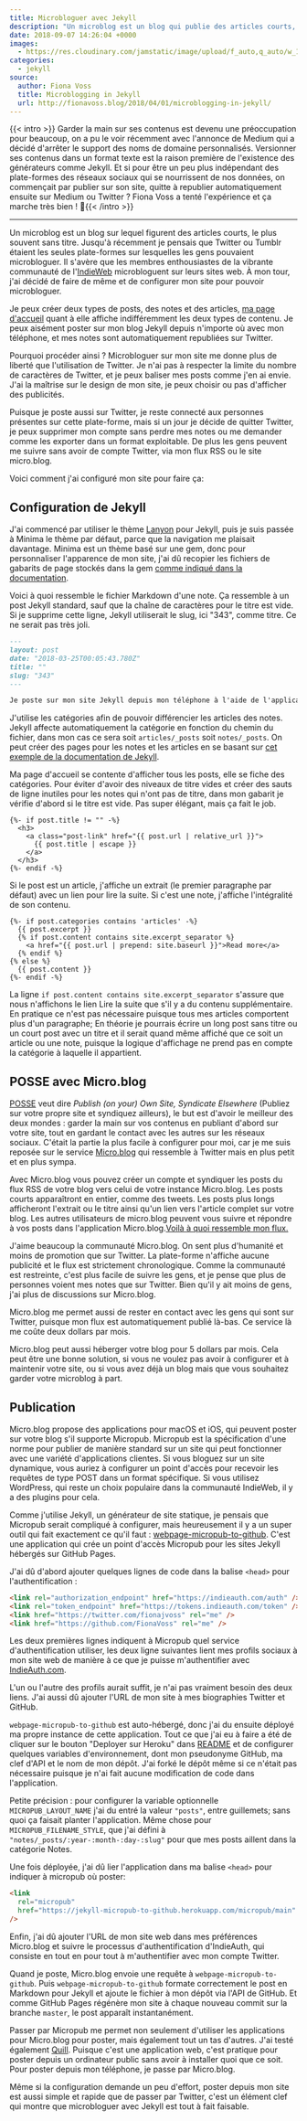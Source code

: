 ```yaml
---
title: Microbloguer avec Jekyll
description: "Un microblog est un blog qui publie des articles courts, le plus souvent sans titre. Rejoignez la communauté IndieWeb et configurez votre site pour pour publier vos notes pour ensuite les envoyer sur Twitter."
date: 2018-09-07 14:26:04 +0000
images:
  - https://res.cloudinary.com/jamstatic/image/upload/f_auto,q_auto/w_1200,c_fit,co_white,g_north_west,x_80,y_80,l_text:poppins_80_ultrabold_line_spacing_-30:Microbloguer%20avec%20Jekyll/jamstatic/twitter-card.png
categories:
  - jekyll
source:
  author: Fiona Voss
  title: Microblogging in Jekyll
  url: http://fionavoss.blog/2018/04/01/microblogging-in-jekyll/
---
```


{{< intro >}}
Garder la main sur ses contenus est devenu une préoccupation pour beaucoup, on a pu le voir récemment avec l'annonce de Medium qui a décidé d'arrêter le support des noms de domaine personnalisés. Versionner ses contenus dans un format texte est la raison première de l'existence des générateurs comme Jekyll.
Et si pour être un peu plus indépendant des plate-formes des réseaux sociaux qui se nourrissent de nos données, on commençait par publier sur son site, quitte à republier automatiquement ensuite sur Medium ou Twitter ? Fiona Voss a tenté l'expérience et ça marche très bien ! 🎉{{< /intro >}}

---

Un microblog est un blog sur lequel figurent des articles courts, le plus souvent sans titre. Jusqu'à récemment je pensais que Twitter ou Tumblr étaient les seules plate-formes sur lesquelles les gens pouvaient microbloguer. Il s'avère que les membres enthousiastes de la vibrante communauté de l'[IndieWeb](https://indieweb.org/) microbloguent sur leurs sites web. À mon tour, j'ai décidé de faire de même et de configurer mon site pour pouvoir microbloguer.

Je peux créer deux types de posts, des notes et des articles, [ma page d'accueil](http://fionavoss.blog/) quant à elle affiche indifféremment les deux types de contenu. Je peux aisément poster sur mon blog Jekyll depuis n'importe où avec mon téléphone, et mes notes sont automatiquement republiées sur Twitter.

Pourquoi procéder ainsi ? Microbloguer sur mon site me donne plus de liberté que l'utilisation de Twitter. Je n'ai pas à respecter la limite du nombre de caractères de Twitter, et je peux baliser mes posts comme j'en ai envie. J'ai la maîtrise sur le design de mon site, je peux choisir ou pas d'afficher des publicités.

Puisque je poste aussi sur Twitter, je reste connecté aux personnes présentes sur cette plate-forme, mais si un jour je décide de quitter Twitter, je peux supprimer mon compte sans perdre mes notes ou me demander comme les exporter dans un format exploitable. De plus les gens peuvent me suivre sans avoir de compte Twitter, via mon flux RSS ou le site micro.blog.

Voici comment j'ai configuré mon site pour faire ça:

## Configuration de Jekyll

J'ai commencé par utiliser le thème [Lanyon](https://github.com/poole/lanyon) pour Jekyll, puis je suis passée à Minima le thème par défaut, parce que la navigation me plaisait davantage. Minima est un thème basé sur une gem, donc pour personnaliser l'apparence de mon site, j'ai dû recopier les fichiers de gabarits de page stockés dans la gem [comme indiqué dans la documentation](https://jekyllrb.com/docs/themes/#overriding-theme-defaults).

Voici à quoi ressemble le fichier Markdown d'une note. Ça ressemble à un post Jekyll standard, sauf que la chaîne de caractères pour le titre est vide. Si je supprime cette ligne, Jekyll utiliserait le slug, ici "343", comme titre. Ce ne serait pas très joli.

```md
---
layout: post
date: "2018-03-25T00:05:43.780Z"
title: ""
slug: "343"
---

Je poste sur mon site Jekyll depuis mon téléphone à l'aide de l'application iOS Micro.blog. Maintenant je peux représenter le web indépendant à la RailsConf !
```

J'utilise les catégories afin de pouvoir différencier les articles des notes. Jekyll affecte automatiquement la catégorie en fonction du chemin du fichier, dans mon cas ce sera soit `articles/_posts` soit `notes/_posts`. On peut créer des pages pour les notes et les articles en se basant sur [cet exemple de la documentation de Jekyll](https://jekyllrb.com/docs/posts/#displaying-post-categories-or-tags).

Ma page d'accueil se contente d'afficher tous les posts, elle se fiche des catégories. Pour éviter d'avoir des niveaux de titre vides et créer des sauts de ligne inutiles pour les notes qui n'ont pas de titre, dans mon gabarit je vérifie d'abord si le titre est vide. Pas super élégant, mais ça fait le job.

```go-html-template
{%- if post.title != "" -%}
  <h3>
    <a class="post-link" href="{{ post.url | relative_url }}">
      {{ post.title | escape }}
    </a>
  </h3>
{%- endif -%}
```

Si le post est un article, j'affiche un extrait (le premier paragraphe par défaut) avec un lien pour lire la suite. Si c'est une note, j'affiche l'intégralité de son contenu.

```go-html-template
{%- if post.categories contains 'articles' -%}
  {{ post.excerpt }}
  {% if post.content contains site.excerpt_separator %}
    <a href="{{ post.url | prepend: site.baseurl }}">Read more</a>
  {% endif %}
{% else %}
  {{ post.content }}
{%- endif -%}
```

La ligne `if post.content contains site.excerpt_separator` s'assure que nous n'affichons le lien Lire la suite que s'il y a du contenu supplémentaire. En pratique ce n'est pas nécessaire puisque tous mes articles comportent plus d'un paragraphe; En théorie je pourrais écrire un long post sans titre ou un court post avec un titre et il serait quand même affiché que ce soit un article ou une note, puisque la logique d'affichage ne prend pas en compte la catégorie à laquelle il appartient.

## POSSE avec Micro.blog

[POSSE](https://indieweb.org/POSSE) veut dire _Publish (on your) Own Site, Syndicate Elsewhere_ (Publiez sur votre propre site et syndiquez ailleurs), le but est d'avoir le meilleur des deux mondes : garder la main sur vos contenus en publiant d'abord sur votre site, tout en gardant le contact avec les autres sur les réseaux sociaux. C'était la partie la plus facile à configurer pour moi, car je me suis reposée sur le service [Micro.blog](https://micro.blog/) qui ressemble à Twitter mais en plus petit et en plus sympa.

Avec Micro.blog vous pouvez créer un compte et syndiquer les posts du flux RSS de votre blog vers celui de votre instance Micro.blog. Les posts courts apparaîtront en entier, comme des tweets. Les posts plus longs afficheront l'extrait ou le titre ainsi qu'un lien vers l'article complet sur votre blog. Les autres utilisateurs de micro.blog peuvent vous suivre et répondre à vos posts dans l'application Micro.blog.[Voilà à quoi ressemble mon flux.](https://micro.blog/fiona)

J'aime beaucoup la communauté Micro.blog. On sent plus d'humanité et moins de promotion que sur Twitter. La plate-forme n'affiche aucune publicité et le flux est strictement chronologique. Comme la communauté est restreinte, c'est plus facile de suivre les gens, et je pense que plus de personnes voient mes notes que sur Twitter. Bien qu'il y ait moins de gens, j'ai plus de discussions sur Micro.blog.

Micro.blog me permet aussi de rester en contact avec les gens qui sont sur Twitter, puisque mon flux est automatiquement publié là-bas. Ce service là me coûte deux dollars par mois.

Micro.blog peut aussi héberger votre blog pour 5 dollars par mois. Cela peut être une bonne solution, si vous ne voulez pas avoir à configurer et à maintenir votre site, ou si vous avez déjà un blog mais que vous souhaitez garder votre microblog à part.

## Publication

Micro.blog propose des applications pour macOS et iOS, qui peuvent poster sur votre blog s'il supporte Micropub. Micropub est la spécification d'une norme pour publier de manière standard sur un site qui peut fonctionner avec une variété d'applications clientes. Si vous bloguez sur un site dynamique, vous auriez à configurer un point d'accès pour recevoir les requêtes de type POST dans un format spécifique. Si vous utilisez WordPress, qui reste un choix populaire dans la communauté IndieWeb, il y a des plugins pour cela.

Comme j'utilise Jekyll, un générateur de site statique, je pensais que Micropub serait compliqué à configurer, mais heureusement il y a un super outil qui fait exactement ce qu'il faut : [webpage-micropub-to-github](https://github.com/voxpelli/webpage-micropub-to-github).
C'est une application qui crée un point d'accès Micropub pour les sites Jekyll hébergés sur GitHub Pages.

J'ai dû d'abord ajouter quelques lignes de code dans la balise `<head>` pour l'authentification :

```html
<link rel="authorization_endpoint" href="https://indieauth.com/auth" />
<link rel="token_endpoint" href="https://tokens.indieauth.com/token" />
<link href="https://twitter.com/fionajvoss" rel="me" />
<link href="https://github.com/FionaVoss" rel="me" />
```

Les deux premières lignes indiquent à Micropub quel service d'authentification
utiliser, les deux ligne suivantes lient mes profils sociaux à mon site web de
manière à ce que je puisse m'authentifier avec [IndieAuth.com](https://indieauth.com/).

L'un ou l'autre des profils aurait suffit, je n'ai pas vraiment besoin des deux liens. J'ai aussi dû ajouter l'URL de mon site à mes biographies Twitter et GitHub.

`webpage-micropub-to-github` est auto-hébergé, donc j'ai du ensuite déployé ma propre instance de cette application. Tout ce que j'ai eu à faire a été de cliquer sur le bouton "Deployer sur Heroku" dans [README](https://github.com/voxpelli/webpage-micropub-to-github/blob/master/README.md) et de configurer quelques variables d'environnement, dont mon pseudonyme GitHub, ma clef d'API et le nom de mon dépôt. J'ai forké le dépôt même si ce n'était pas nécessaire puisque je n'ai fait aucune modification de code dans l'application.

Petite précision : pour configurer la variable optionnelle `MICROPUB_LAYOUT_NAME` j'ai du entré la valeur `"posts"`, entre guillemets; sans quoi ça faisait planter l'application. Même chose pour `MICROPUB_FILENAME_STYLE`, que j'ai défini à `"notes/_posts/:year-:month-:day-:slug"` pour que mes posts aillent dans la catégorie Notes.

Une fois déployée, j'ai dû lier l'application dans ma balise `<head>` pour indiquer à micropub où poster:

```html
<link
  rel="micropub"
  href="https://jekyll-micropub-to-github.herokuapp.com/micropub/main"
/>
```

Enfin, j'ai dû ajouter l'URL de mon site web dans mes préférences Micro.blog et suivre le processus d'authentification d'IndieAuth, qui consiste en tout en pour tout à m'authentifier avec mon compte Twitter.

Quand je poste, Micro.blog envoie une requête à `webpage-micropub-to-github`. Puis `webpage-micropub-to-github` formate correctement le post en Markdown pour Jekyll et ajoute le fichier à mon dépôt via l'API de GitHub. Et comme GitHub Pages régénère mon site à chaque nouveau commit sur la branche `master`, le post apparaît instantanément.

Passer par Micropub me permet non seulement d'utiliser les applications pour Micro.blog pour poster, mais également tout un tas d'autres. J'ai testé également [Quill](https://quill.p3k.io/). Puisque c'est une application web, c'est pratique pour poster depuis un ordinateur public sans avoir à installer quoi que ce soit. Pour poster depuis mon téléphone, je passe par Micro.blog.

Même si la configuration demande un peu d'effort, poster depuis mon site est aussi simple et rapide que de passer par Twitter, c'est un élément clef qui montre que microbloguer avec Jekyll est tout à fait faisable.
